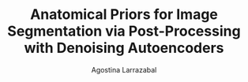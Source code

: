 ---
paperId: 4
author: Agostina Larrazabal
publicationauthor: Larrazabal, A.
title: Anatomical Priors for Image Segmentation via Post-Processing with Denoising Autoencoders
pdf: Poster_Larrazabal_Agostina.pdf
poster: --
alt: --
type: Poster
topic: FAT
link: https://research.latinxinai.org/papers/neurips/2019/pdf/Poster_Larrazabal_Agostina.pdf
conference: neurips
year: 2019
tags: neurips-2019
location: Vancouver, Canada
---